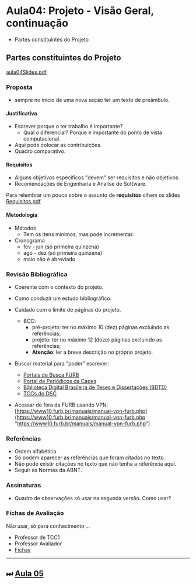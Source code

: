 # Aula04: Projeto - Visão Geral, continuação

- Partes constituintes do Projeto  

## Partes constituintes do Projeto

[aula04Slides.pdf](aula04Slides.pdf "aula04Slides.pdf")  

### Proposta

- sempre no inicio de uma nova seção ter um texto de preâmbulo.  

#### Justificativa

- Escrever porque o ter trabalho é importante?  
  - Qual o diferencial? Porque é importante do ponto de vista computacional.  
- Aqui pode colocar as contribuições.  
- Quadro comparativo.  

#### Requisitos

- Alguns objetivos específicos "devem" ser requisitos e não objetivos.  
- Recomendações de Engenharia e Analise de Software.  

Para relembrar um pouco sobre o assunto de **requisitos** olhem os slides [Requisitos.pdf](../Consulta/Requisitos.pdf)  

#### Metodologia

- Métodos  
  - Tem os itens mínimos, mas pode incrementar.  
- Cronograma  
  - fev - jun (só primeira quinzena)  
  - ago - dez (só primeira quinzena)  
  - maio não é abreviado  

### Revisão Bibliográfica

- Coerente com o contexto do projeto.  
- Como conduzir um estudo bibliográfico.  
- Cuidado com o limite de páginas do projeto.  
  - BCC:  
    - pré-projeto: ter no máximo 10 (dez) páginas excluindo as referências;  
    - projeto: ter no máximo 12 (doze) páginas excluindo as referências;  
    - **Atenção**: ler a breve descrição no próprio projeto.  

- Buscar material para "poder" escrever:
  - [Portais de Busca FURB](https://www.furb.br/web/4570/servicos/biblioteca/portais-de-busca "Portais de Busca FURB")  
  - [Portal de Periódicos da Capes](http://periodicos.capes.gov.br/)  
  - [Biblioteca Digital Brasileira de Teses e Dissertações (BDTD)](http://bdtd.ibict.br/vufind/)  
  - [TCCs do DSC](https://www.furb.br/dsc/tcc "TCCs do DSC")  
- Acessar de fora da FURB usando VPN: [https://www10.furb.br/manuais/manual-vpn-furb.php](https://www10.furb.br/manuais/manual-vpn-furb.php "https://www10.furb.br/manuais/manual-vpn-furb.php")  

### Referências

- Ordem alfabética.  
- Só podem aparecer as referências que foram citadas no texto.  
- Não pode existir citações no texto que não tenha a referência aqui.  
- Seguir as Normas da ABNT.  

### Assinaturas

- Quadro de observações só usar na segunda versão. Como usar?  

### Fichas de Avaliação

Não usar, só para conhecimento ...  

- Professor de TCC1  
- Professor Avaliador  
- [Fichas](../Consulta/Fichas)  

----------

## ⏭ [Aula 05](./aula05Anotacoes.md "Aula 05")  

<!--
[FIXME: arrumar as fontes bibliográficas]  
## Principais Referências Bibliográficas​
-->